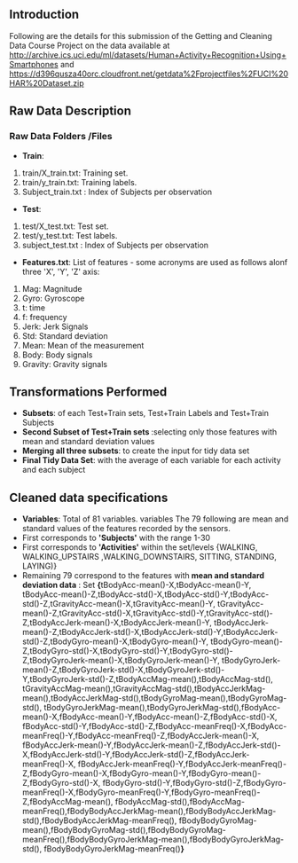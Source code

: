 ## Introduction

Following are the details for this submission of the Getting and Cleaning Data Course Project on the data available at 
http://archive.ics.uci.edu/ml/datasets/Human+Activity+Recognition+Using+Smartphones and 
https://d396qusza40orc.cloudfront.net/getdata%2Fprojectfiles%2FUCI%20HAR%20Dataset.zip 

## Raw Data Description
### Raw Data Folders /Files
* <b>Train</b>: 
<ol>
<li>train/X_train.txt: Training set.</li>
<li>train/y_train.txt: Training labels. </li>
<li>Subject_train.txt : Index of Subjects per observation </li>
</ol>

* <b>Test</b>: 
<ol>
<li>test/X_test.txt: Test set.</li>
<li>test/y_test.txt: Test labels.</li></li>
<li>subject_test.txt : Index of Subjects per observation  </li>
</ol>

* <b>Features.txt</b>: List of features - some acronyms are used as follows alonf three 'X', 'Y', 'Z' axis:
<ol>
<li>Mag: Magnitude</li>
<li>Gyro: Gyroscope</li></li>
<li>t: time</li>
<li>f: frequency</li>
<li>Jerk: Jerk Signals</li>
<li>Std: Standard deviation</li>
<li>Mean: Mean of the measurement</li>
<li>Body: Body signals</li>
<li>Gravity: Gravity signals</li>
</ol>


## Transformations Performed
* <b>Subsets</b>: of each Test+Train sets, Test+Train Labels and Test+Train Subjects
* <b>Second Subset of Test+Train sets </b>:selecting only those features with mean and standard deviation values 
* <b>Merging all three subsets</b>: to create the input for tidy data set 
* <b>Final Tidy Data Set</b>: with the average of each variable for each activity and each subject

## Cleaned data specifications
* <b>Variables</b>: Total of 81 variables. variables The 79 following are mean and standard values of the features recorded by the sensors.
* First corresponds to <b>'Subjects'</b> with the range 1-30
* First corresponds to <b>'Activities'</b> within the set/levels {WALKING, WALKING_UPSTAIRS ,WALKING_DOWNSTAIRS, SITTING, STANDING, LAYING)}
* Remaining 79 correspond to the features with<b> mean and standard deviation data</b> : Set <b>{</b>tBodyAcc-mean()-X,tBodyAcc-mean()-Y,
tBodyAcc-mean()-Z,tBodyAcc-std()-X,tBodyAcc-std()-Y,tBodyAcc-std()-Z,tGravityAcc-mean()-X,tGravityAcc-mean()-Y,
tGravityAcc-mean()-Z,tGravityAcc-std()-X,tGravityAcc-std()-Y,tGravityAcc-std()-Z,tBodyAccJerk-mean()-X,tBodyAccJerk-mean()-Y,
tBodyAccJerk-mean()-Z,tBodyAccJerk-std()-X,tBodyAccJerk-std()-Y,tBodyAccJerk-std()-Z,tBodyGyro-mean()-X,tBodyGyro-mean()-Y,
tBodyGyro-mean()-Z,tBodyGyro-std()-X,tBodyGyro-std()-Y,tBodyGyro-std()-Z,tBodyGyroJerk-mean()-X,tBodyGyroJerk-mean()-Y,
tBodyGyroJerk-mean()-Z,tBodyGyroJerk-std()-X,tBodyGyroJerk-std()-Y,tBodyGyroJerk-std()-Z,tBodyAccMag-mean(),tBodyAccMag-std(),
tGravityAccMag-mean(),tGravityAccMag-std(),tBodyAccJerkMag-mean(),tBodyAccJerkMag-std(),tBodyGyroMag-mean(),tBodyGyroMag-std(),
tBodyGyroJerkMag-mean(),tBodyGyroJerkMag-std(),fBodyAcc-mean()-X,fBodyAcc-mean()-Y,fBodyAcc-mean()-Z,fBodyAcc-std()-X,
fBodyAcc-std()-Y,fBodyAcc-std()-Z,fBodyAcc-meanFreq()-X,fBodyAcc-meanFreq()-Y,fBodyAcc-meanFreq()-Z,fBodyAccJerk-mean()-X,
fBodyAccJerk-mean()-Y,fBodyAccJerk-mean()-Z,fBodyAccJerk-std()-X,fBodyAccJerk-std()-Y,fBodyAccJerk-std()-Z,fBodyAccJerk-meanFreq()-X,
fBodyAccJerk-meanFreq()-Y,fBodyAccJerk-meanFreq()-Z,fBodyGyro-mean()-X,fBodyGyro-mean()-Y,fBodyGyro-mean()-Z,fBodyGyro-std()-X,
fBodyGyro-std()-Y,fBodyGyro-std()-Z,fBodyGyro-meanFreq()-X,fBodyGyro-meanFreq()-Y,fBodyGyro-meanFreq()-Z,fBodyAccMag-mean(),
fBodyAccMag-std(),fBodyAccMag-meanFreq(),fBodyBodyAccJerkMag-mean(),fBodyBodyAccJerkMag-std(),fBodyBodyAccJerkMag-meanFreq(),
fBodyBodyGyroMag-mean(),fBodyBodyGyroMag-std(),fBodyBodyGyroMag-meanFreq(),fBodyBodyGyroJerkMag-mean(),fBodyBodyGyroJerkMag-std(),
fBodyBodyGyroJerkMag-meanFreq()<b>}</b> 
